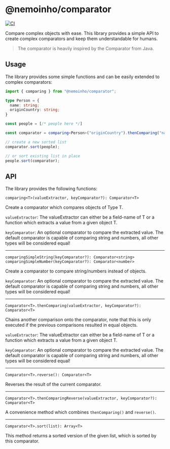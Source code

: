 # @nemoinho/comparator

[![CI](https://ci.nehrke.info/api/v1/teams/main/pipelines/comparator-ts/jobs/build/badge)](https://ci.nehrke.info/teams/main/pipelines/comparator-ts?group=build)

Compare complex objects with ease.
This library provides a simple API to create complex comparators and keep them understandable for humans.

> The comparator is heavily inspired by the Comparator from Java.

## Usage
The library provides some simple functions and can be easily extended to complex comparators:

```typescript
import { comparing } from "@nemoinho/comparator";

type Person = {
  name: string;
  originCountry: string;
}

const people = [/* people here */]

const comparator = comparing<Person>("originCountry").thenComparing("name");

// create a new sorted list
comparator.sort(people);

// or sort existing list in place
people.sort(comparator);
```

## API
The library provides the following functions:

`comparing<T>(valueExtractor, keyComparator?): Comparator<T>`

Create a comparator which compares objects of Type T.

`valueExtractor`: The valueExtractor can either be a field-name of T or a function which extracts a value from a given object T.

`keyComparator`: An optional comparator to compare the extracted value.
The default comparator is capable of comparing string and numbers, all other types will be considered equal!

---

`comparingSimpleString(keyComparator?): Comparator<string>`
`comparingSimpleNumber(keyComparator?): Comparator<number>`

Create a comparator to compare string/numbers instead of objects.

`keyComparator`: An optional comparator to compare the extracted value.
The default comparator is capable of comparing string and numbers, all other types will be considered equal!

---

`Comparator<T>.thenComparing(valueExtractor, keyComparator?): Comparator<T>`

Chains another comparison onto the comparator, note that this is only executed if the previous comparisons resulted in equal objects.

`valueExtractor`: The valueExtractor can either be a field-name of T or a function which extracts a value from a given object T.

`keyComparator`: An optional comparator to compare the extracted value.
The default comparator is capable of comparing string and numbers, all other types will be considered equal!

---

`Comparator<T>.reverse(): Comparator<T>`

Reverses the result of the current comparator.

---

`Comparator<T>.thenComparingReverse(valueExtractor, keyComparator?): Comparator<T>`

A convenience method which combines `thenComparing()` and `reverse()`.

---

`Comparator<T>.sort(list): Array<T>`

This method returns a sorted version of the given list, which is sorted by this comparator.
